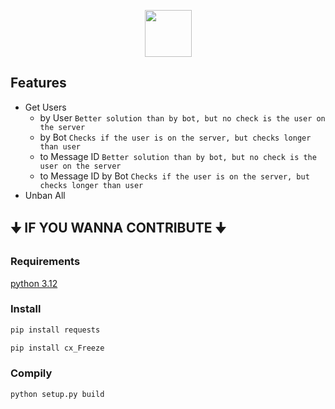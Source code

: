 <p align="center">
  <a href="https://github.com/sniperpl/Discord-GetUsers/releases/latest/download/GetUsers.rar">
    <img src="https://img.shields.io/badge/Download-000?style=for-the-badge" style="height: 75px" />
  </a>
</p>

## Features

- Get Users
  - by User `Better solution than by bot, but no check is the user on the server`
  - by Bot `Checks if the user is on the server, but checks longer than user`
  - to Message ID `Better solution than by bot, but no check is the user on the server`
  - to Message ID by Bot `Checks if the user is on the server, but checks longer than user`
- Unban All

## 🠋 IF YOU WANNA CONTRIBUTE 🠋

### Requirements

[python 3.12](https://www.python.org/downloads/release/python-3128/)

### Install

```sh
pip install requests
```

```sh
pip install cx_Freeze
```

### Compily

```sh
python setup.py build
```
